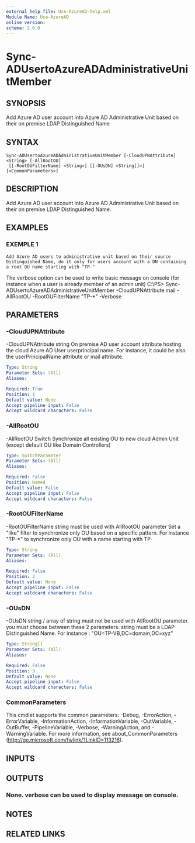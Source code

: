 ```yaml
---
external help file: Use-AzureAD-help.xml
Module Name: Use-AzureAD
online version:
schema: 2.0.0
---
```


# Sync-ADUsertoAzureADAdministrativeUnitMember

## SYNOPSIS
Add Azure AD user account into Azure AD Administrative Unit based on their on premise LDAP Distinguished Name

## SYNTAX

```
Sync-ADUsertoAzureADAdministrativeUnitMember [-CloudUPNAttribute] <String> [-AllRootOU]
 [[-RootOUFilterName] <String>] [[-OUsDN] <String[]>] [<CommonParameters>]
```

## DESCRIPTION
Add Azure AD user account into Azure AD Administrative Unit based on their on premise LDAP Distinguished Name.

## EXAMPLES

### EXEMPLE 1
```
Add Azure AD users to administrative unit based on their source Distinguished Name, do it only for users account with a DN containing a root OU name starting with "TP-"
```

The verbose option can be used to write basic message on console (for instance when a user is already member of an admin unit)
C:\PS\> Sync-ADUsertoAzureADAdministrativeUnitMember -CloudUPNAttribute mail -AllRootOU -RootOUFilterName "TP-*" -Verbose

## PARAMETERS

### -CloudUPNAttribute
-CloudUPNAttribute string
   On premise AD user account attribute hosting the cloud Azure AD User userprincipal name.
For instance, it could be also the userPrincipalName attribute or mail attribute.

```yaml
Type: String
Parameter Sets: (All)
Aliases:

Required: True
Position: 1
Default value: None
Accept pipeline input: False
Accept wildcard characters: False
```

### -AllRootOU
-AllRootOU Switch
   Synchronize all existing OU to new cloud Admin Unit (except default OU like Domain Controllers)

```yaml
Type: SwitchParameter
Parameter Sets: (All)
Aliases:

Required: False
Position: Named
Default value: False
Accept pipeline input: False
Accept wildcard characters: False
```

### -RootOUFilterName
-RootOUFilterName string
   must be used with AllRootOU parameter
   Set a "like" filter to synchronize only OU based on a specific pattern.
For instance "TP-*" to synchronize only OU with a name starting with TP-

```yaml
Type: String
Parameter Sets: (All)
Aliases:

Required: False
Position: 2
Default value: None
Accept pipeline input: False
Accept wildcard characters: False
```

### -OUsDN
-OUsDN string / array of string
   must not be used with AllRootOU parameter.
you must choose between these 2 parameters.
   string must be a LDAP Distinguished Name.
For instance : "OU=TP-VB,DC=domain,DC=xyz"

```yaml
Type: String[]
Parameter Sets: (All)
Aliases:

Required: False
Position: 3
Default value: None
Accept pipeline input: False
Accept wildcard characters: False
```

### CommonParameters
This cmdlet supports the common parameters: -Debug, -ErrorAction, -ErrorVariable, -InformationAction, -InformationVariable, -OutVariable, -OutBuffer, -PipelineVariable, -Verbose, -WarningAction, and -WarningVariable.
For more information, see about_CommonParameters (http://go.microsoft.com/fwlink/?LinkID=113216).

## INPUTS

## OUTPUTS

### None. verbose can be used to display message on console.
## NOTES

## RELATED LINKS
